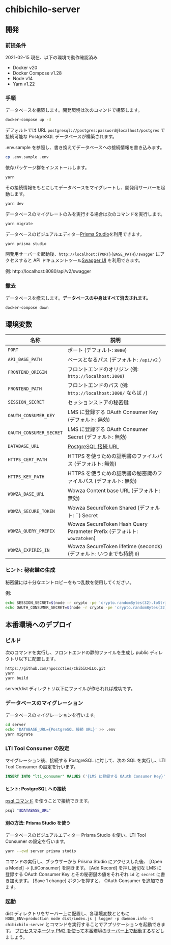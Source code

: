 # chibichilo-server

## 開発

### 前提条件

2021-02-15 現在、以下の環境で動作確認済み

- Docker v20
- Docker Compose v1.28
- Node v14
- Yarn v1.22

### 手順

データベースを構築します。開発環境は次のコマンドで構築します。

```sh
docker-compose up -d
```

デフォルトでは URL `postgresql://postgres:password@localhost/postgres` で接続可能な PostgreSQL データベースが構築されます。

.env.sample を参照し、書き換えてデータベースへの接続情報を書き込みます。

```sh
cp .env.sample .env
```

依存パッケージ群をインストールします。

```sh
yarn
```

その接続情報をもとにしてデータベースをマイグレートし、開発用サーバーを起動します。

```sh
yarn dev
```

データベースのマイグレートのみを実行する場合は次のコマンドを実行します。

```sh
yarn migrate
```

データベースのビジュアルエディター[Prisma Studio](https://www.prisma.io/docs/reference/tools-and-interfaces/prisma-studio)を利用できます。

```sh
yarn prisma studio
```

開発用サーバーを起動後、`http://localhost:{PORT}{BASE_PATH}/swagger` にアクセスすると API ドキュメントツール[Swagger UI](https://swagger.io/tools/swagger-ui/) を利用できます。

例: http://localhost:8080/api/v2/swagger

### 撤去

データベースを撤去します。**データベースの中身はすべて消去されます。**

```
docker-compose down
```

## 環境変数

| 名称                    | 説明                                                                     |
| ----------------------- | ------------------------------------------------------------------------ |
| `PORT`                  | ポート (デフォルト: `8080`)                                              |
| `API_BASE_PATH`         | ベースとなるパス (デフォルト: `/api/v2` )                                |
| `FRONTEND_ORIGIN`       | フロントエンドのオリジン (例: `http://localhost:3000`)                   |
| `FRONTEND_PATH`         | フロントエンドのパス (例: `http://localhost:3000/` ならば `/`)           |
| `SESSION_SECRET`        | セッションストアの秘密鍵                                                 |
| `OAUTH_CONSUMER_KEY`    | LMS に登録する OAuth Consumer Key (デフォルト: 無効)                     |
| `OAUTH_CONSUMER_SECRET` | LMS に登録する OAuth Consumer Secret (デフォルト: 無効)                  |
| `DATABASE_URL`          | [PostgreSQL 接続 URL][database_connection_url]                           |
| `HTTPS_CERT_PATH`       | HTTPS を使うための証明書のファイルパス (デフォルト: 無効)                |
| `HTTPS_KEY_PATH`        | HTTPS を使うための証明書の秘密鍵のファイルパス (デフォルト: 無効)        |
| `WOWZA_BASE_URL`        | Wowza Content base URL (デフォルト: 無効)                                |
| `WOWZA_SECURE_TOKEN`    | Wowza SecureToken Shared (デフォルト: ``) Secret                         |
| `WOWZA_QUERY_PREFIX`    | Wowza SecureToken Hash Query Parameter Prefix (デフォルト: `wowzatoken`) |
| `WOWZA_EXPIRES_IN`      | Wowza SecureToken lifetime (seconds) (デフォルト: いつまでも持続 `0`)    |

[database_connection_url]: https://www.prisma.io/docs/reference/database-connectors/connection-urls/

### ヒント: 秘密鍵の生成

秘密鍵には十分なエントロピーをもつ乱数を使用してください。

例:

```sh
echo SESSION_SECRET=$(node -r crypto -pe 'crypto.randomBytes(32).toString("hex")') >> .env
echo OAUTH_CONSUMER_SECRET=$(node -r crypto -pe 'crypto.randomBytes(32).toString("hex")') >> .env
```

## 本番環境へのデプロイ

### ビルド

次のコマンドを実行し、フロントエンドの静的ファイルを生成し public ディレクトリ以下に配置します。

```sh
https://github.com/npocccties/ChibiCHiLO.git
yarn
yarn build
```

server/dist ディレクトリ以下にファイルが作られれば成功です。

### データベースのマイグレーション

データベースのマイグレーションを行います。

```sh
cd server
echo 'DATABASE_URL={PostgreSQL 接続 URL}' >> .env
yarn migrate
```

### LTI Tool Consumer の設定

マイグレーション後、接続する PostgreSQL に対して、次の SQL を実行し、LTI Tool Consumer の設定を行います。

```sql
INSERT INTO "lti_consumer" VALUES ('{LMS に登録する OAuth Consumer Key}', '{LMS に登録する OAuth Consumer Secret}');
```

#### ヒント: PostgreSQL への接続

[psql コマンド](https://www.postgresql.org/docs/current/app-psql.html) を使うことで接続できます。

```sh
psql "$DATABASE_URL"
```

#### 別の方法: Prisma Studio を使う

データベースのビジュアルエディター Prisma Studio を使い、LTI Tool Consumer の設定を行います。

```sh
yarn --cwd server prisma studio
```

コマンドの実行し、ブラウザーから Prisma Studio にアクセスした後、 [Open a Model] → [LtiConsumer] を開きます。
[Add Record] を押し適切な LMS に登録する OAuth Consumer Key とその秘密鍵の値をそれぞれ `id` と `secret` に書き加えます。
[Save 1 change] ボタンを押すと、 OAuth Consumer を追加できます。

### 起動

dist ディレクトリをサーバー上に配置し、各環境変数とともに `NODE_ENV=production node dist/index.js | logger -p daemon.info -t chibichilo-server` とコマンドを実行することでアプリケーションを起動できます。
[プロセスマネージャ PM2 を使って本番環境のサーバー上で起動する](https://future-architect.github.io/typescript-guide/deploy.html#id3)などしましょう。
